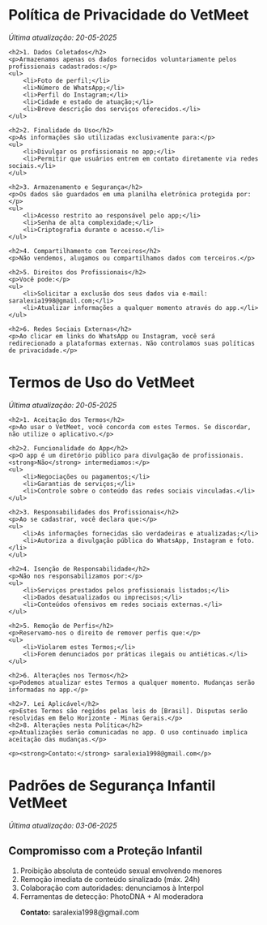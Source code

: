 
<html>  
<head>  
    <title>Política de Privacidade - VetMeet</title>  
</head>  
<body>  
    <h1>Política de Privacidade do VetMeet</h1>  
    <p><em>Última atualização: 20-05-2025</em></p>  

    <h2>1. Dados Coletados</h2>  
    <p>Armazenamos apenas os dados fornecidos voluntariamente pelos profissionais cadastrados:</p>  
    <ul>  
        <li>Foto de perfil;</li>  
        <li>Número de WhatsApp;</li>  
        <li>Perfil do Instagram;</li>  
        <li>Cidade e estado de atuação;</li>  
        <li>Breve descrição dos serviços oferecidos.</li>  
    </ul>  

    <h2>2. Finalidade do Uso</h2>  
    <p>As informações são utilizadas exclusivamente para:</p>  
    <ul>  
        <li>Divulgar os profissionais no app;</li>  
        <li>Permitir que usuários entrem em contato diretamente via redes sociais.</li>  
    </ul>  

    <h2>3. Armazenamento e Segurança</h2>  
    <p>Os dados são guardados em uma planilha eletrônica protegida por:</p>  
    <ul>  
        <li>Acesso restrito ao responsável pelo app;</li>  
        <li>Senha de alta complexidade;</li>  
        <li>Criptografia durante o acesso.</li>  
    </ul>  

    <h2>4. Compartilhamento com Terceiros</h2>  
    <p>Não vendemos, alugamos ou compartilhamos dados com terceiros.</p>  

    <h2>5. Direitos dos Profissionais</h2>  
    <p>Você pode:</p>  
    <ul>  
        <li>Solicitar a exclusão dos seus dados via e-mail: saralexia1998@gmail.com;</li>  
        <li>Atualizar informações a qualquer momento através do app.</li>  
    </ul>  

    <h2>6. Redes Sociais Externas</h2>  
    <p>Ao clicar em links do WhatsApp ou Instagram, você será redirecionado a plataformas externas. Não controlamos suas políticas de privacidade.</p>  

<html>  
<head>  
    <title>Termos de Uso - [Nome do App]</title>  
</head>  
<body>  
    <h1>Termos de Uso do VetMeet</h1>  
    <p><em>Última atualização: 20-05-2025</em></p>  

    <h2>1. Aceitação dos Termos</h2>  
    <p>Ao usar o VetMeet, você concorda com estes Termos. Se discordar, não utilize o aplicativo.</p>  

    <h2>2. Funcionalidade do App</h2>  
    <p>O app é um diretório público para divulgação de profissionais. <strong>Não</strong> intermediamos:</p>  
    <ul>  
        <li>Negociações ou pagamentos;</li>  
        <li>Garantias de serviços;</li>  
        <li>Controle sobre o conteúdo das redes sociais vinculadas.</li>  
    </ul>  

    <h2>3. Responsabilidades dos Profissionais</h2>  
    <p>Ao se cadastrar, você declara que:</p>  
    <ul>  
        <li>As informações fornecidas são verdadeiras e atualizadas;</li>  
        <li>Autoriza a divulgação pública do WhatsApp, Instagram e foto.</li>  
    </ul>  

    <h2>4. Isenção de Responsabilidade</h2>  
    <p>Não nos responsabilizamos por:</p>  
    <ul>  
        <li>Serviços prestados pelos profissionais listados;</li>  
        <li>Dados desatualizados ou imprecisos;</li>  
        <li>Conteúdos ofensivos em redes sociais externas.</li>  
    </ul>  

    <h2>5. Remoção de Perfis</h2>  
    <p>Reservamo-nos o direito de remover perfis que:</p>  
    <ul>  
        <li>Violarem estes Termos;</li>  
        <li>Forem denunciados por práticas ilegais ou antiéticas.</li>  
    </ul>  

    <h2>6. Alterações nos Termos</h2>  
    <p>Podemos atualizar estes Termos a qualquer momento. Mudanças serão informadas no app.</p>  

    <h2>7. Lei Aplicável</h2>  
    <p>Estes Termos são regidos pelas leis do [Brasil]. Disputas serão resolvidas em Belo Horizonte - Minas Gerais.</p>  
    <h2>8. Alterações nesta Política</h2>  
    <p>Atualizações serão comunicadas no app. O uso continuado implica aceitação das mudanças.</p>  

    <p><strong>Contato:</strong> saralexia1998@gmail.com</p>  
    
</body>  

<title>Padrões de Segurança Infantil - VetMeet</title>  

<body>  
    <h1>Padrões de Segurança Infantil VetMeet</h1>  
    <p><em>Última atualização: 03-06-2025</em></p>  

<body>  
<h2>Compromisso com a Proteção Infantil</h2>
<ol>
  <li>Proibição absoluta de conteúdo sexual envolvendo menores</li>
  <li>Remoção imediata de conteúdo sinalizado (máx. 24h)</li>
  <li>Colaboração com autoridades: denunciamos à Interpol</li>
  <li>Ferramentas de detecção: PhotoDNA + AI moderadora</li>
    <p><strong>Contato:</strong> saralexia1998@gmail.com</p>  
<!-- politica-anti-abuso.html -->
</ol>
</body>  

